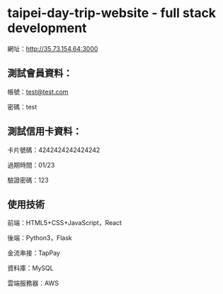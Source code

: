 # taipei-day-trip-website - full stack development

網址：http://35.73.154.64:3000


## 測試會員資料：

帳號：test@test.com

密碼：test


## 測試信用卡資料：

卡片號碼：4242424242424242

過期時間：01/23

驗證密碼：123


## 使用技術

前端：HTML5+CSS+JavaScript，React

後端：Python3，Flask

金流串接：TapPay

資料庫：MySQL

雲端服務器：AWS
